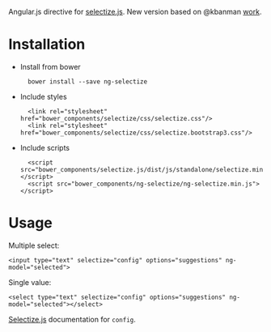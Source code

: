 Angular.js directive for [selectize.js](http://brianreavis.github.io/selectize.js/). New version based on @kbanman [work](https://github.com/kbanman/selectize-ng).

Installation
====
- Install from bower

        bower install --save ng-selectize

- Include styles

        <link rel="stylesheet" href="bower_components/selectize/css/selectize.css"/>
        <link rel="stylesheet" href="bower_components/selectize/css/selectize.bootstrap3.css"/>

- Include scripts

        <script src="bower_components/selectize.js/dist/js/standalone/selectize.min.js"></script>
        <script src="bower_components/ng-selectize/ng-selectize.min.js"></script>

Usage
====
Multiple select:

    <input type="text" selectize="config" options="suggestions" ng-model="selected">

Single value:

    <select type="text" selectize="config" options="suggestions" ng-model="selected"></select>

[Selectize.js](https://github.com/brianreavis/selectize.js/blob/master/docs/usage.md) documentation for `config`.
